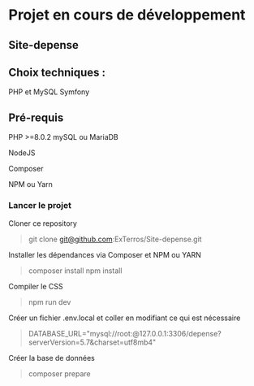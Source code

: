 # Projet en cours de développement
## Site-depense

## Choix techniques :
PHP et MySQL
Symfony 


## Pré-requis

PHP >=8.0.2
mySQL ou MariaDB

NodeJS

Composer

NPM ou Yarn


### Lancer le projet
Cloner ce repository
> git clone git@github.com:ExTerros/Site-depense.git

Installer les dépendances via Composer et NPM ou YARN
> composer install
> npm install


Compiler le CSS
> npm run dev

Créer un fichier .env.local et coller en modifiant ce qui est nécessaire
> DATABASE_URL="mysql://root:@127.0.0.1:3306/depense?serverVersion=5.7&charset=utf8mb4"

Créer la base de données
> composer prepare
